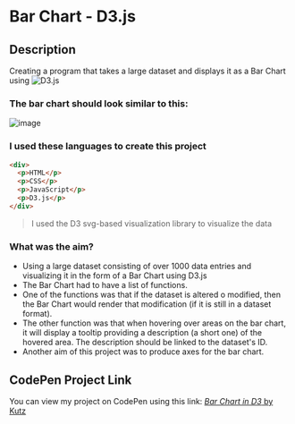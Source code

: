 # Bar Chart - D3.js

## Description
Creating a program that takes a large dataset and displays it as a Bar Chart using ![D3.js](https://img.shields.io/badge/-D3.js-000?&logo=D3.js)

### The bar chart should look similar to this:
![image](https://shots.codepen.io/username/pen/GrZVaM-800.jpg?version=1632988410)

### I used these languages to create this project
```html
<div>
  <p>HTML</p>
  <p>CSS</p>
  <p>JavaScript</p>
  <p>D3.js</p>
</div>
```

> I used the D3 svg-based visualization library to visualize the data

### What was the aim?
* Using a large dataset consisting of over 1000 data entries and visualizing it in the form of a Bar Chart using D3.js
* The Bar Chart had to have a list of functions.
* One of the functions was that if the dataset is altered o modified, then the Bar Chart would render that modification (if it is still in a dataset format).
* The other function was that when hovering over areas on the bar chart, it will display  a tooltip providing a description (a short one) of the hovered area. The description should be linked to the dataset's ID.
* Another aim of this project was to produce axes for the bar chart.

## CodePen Project Link
You can view my project on CodePen using this link:
[*Bar Chart in D3* by Kutz](https://codepen.io/kutzz/pen/PoVbONN)

